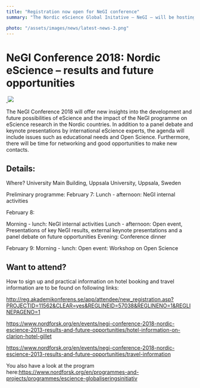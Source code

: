 ```yaml
---
title: "Registration now open for NeGI conference"
summary: "The Nordic eScience Global Initative – NeGI – will be hosting their conference at Uppsala University in Sweden from 7-9th February."

photo: "/assets/images/news/latest-news-3.png"
---
```


# NeGI Conference 2018: Nordic eScience – results and future opportunities
<a href="/assets/images/news/latest-news-3.png">
  <img class="smallpic" src="/assets/images/news/latest-news-3.png">
</a>

The NeGI Conference 2018 will offer new insights into the development and future possibilities of eScience and the impact of the NeGI programme on eScience research in the Nordic countries. In addition to a panel debate and keynote presentations by international eScience experts, the agenda will include issues such as educational needs and Open Science. Furthermore, there will be time for networking and good opportunities to make new contacts. 


## Details:


Where?
University Main Building, Uppsala University, Uppsala, Sweden 

Preliminary programme:
February 7: 
Lunch - afternoon: NeGI internal activities 

February 8:

Morning - lunch: NeGI internal activities
Lunch - afternoon: Open event, Presentations of key NeGI results, external keynote presentations and a panel debate on future opportunities
Evening: Conference dinner

February 9:
Morning - lunch: Open event: Workshop on Open Science


## Want to attend?


How to sign up and practical information on hotel booking and travel information are to be found on following links: 

http://reg.akademikonferens.se/app/attendee/new_registration.asp?PROJECTID=11562&CLEAR=yes&REGLINEID=57038&REGLINENO=1&REGLINEPAGENO=1

https://www.nordforsk.org/en/events/negi-conference-2018-nordic-escience-2013-results-and-future-opportunities/hotel-information-on-clarion-hotel-gillet

https://www.nordforsk.org/en/events/negi-conference-2018-nordic-escience-2013-results-and-future-opportunities/travel-information


You also have a look at the program here:https://www.nordforsk.org/en/programmes-and-projects/programmes/escience-globaliseringsinitiativ


